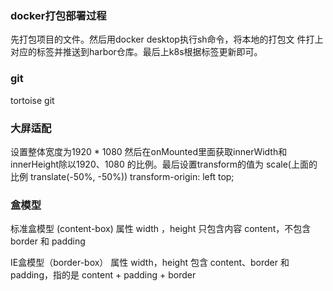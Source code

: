 ### docker打包部署过程
先打包项目的文件。然后用docker desktop执行sh命令，将本地的打包文
件打上对应的标签并推送到harbor仓库。最后上k8s根据标签更新即可。

### git
tortoise git

### 大屏适配 
设置整体宽度为1920 * 1080
然后在onMounted里面获取innerWidth和innerHeight除以1920、1080
的比例。最后设置transform的值为 scale(上面的比例 translate(-50%, -50%))
transform-origin: left top;

### 盒模型
标准盒模型 (content-box)
属性 width ，height 只包含内容 content，不包含 border 和 padding

IE盒模型（border-box）
属性 width，height 包含 content、border 和 padding，指的是 content + padding + border


